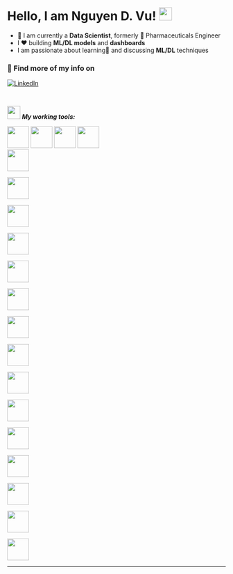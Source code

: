 # Hello, I am Nguyen D. Vu! <img src="https://raw.githubusercontent.com/MartinHeinz/MartinHeinz/master/wave.gif" width="30px">

- 💼 I am currently a **Data Scientist**, formerly 💊 Pharmaceuticals Engineer
- I ❤️ building **ML/DL models** and  **dashboards**
- I am passionate about learning🌱 and discussing **ML/DL** techniques

<h3 align="left">💬 Find more of my info on</h3>
<a 
href="https://www.linkedin.com/in/nguyendvu/" target="_blank"><img alt="LinkedIn" 
src="https://img.shields.io/badge/linkedin-%2312100E.svg?&style=for-the-badge&logo=linkedin&logoColor=blue" /></a> 

<pre>
_______
</pre>


<img src="https://media.giphy.com/media/iY8CRBdQXODJSCERIr/giphy.gif" width="30px">&nbsp;***My working tools:***
<p align="left">
  
  <code><img height="50" src="https://www.vectorlogo.zone/logos/python/python-horizontal.svg"></code>
  <code><img height="50" src="https://www.vectorlogo.zone/logos/r-project/r-project-icon.svg"></code>
  <code><img height="50" src="https://www.vectorlogo.zone/logos/docker/docker-official.svg"></code>
  <code><img height="50" src="https://streamlit.io/images/brand/streamlit-logo-primary-colormark-darktext.svg"></code>
  <code> <img height="50" src="https://www.vectorlogo.zone/logos/apache_spark/apache_spark-ar21.svg"> </code>
  <code> <img height="50" src="https://www.vectorlogo.zone/logos/java/java-ar21.svg"> </code>
  <code> <img height="50" src="https://www.vectorlogo.zone/logos/jupyter/jupyter-ar21.svg"> </code>
  <code> <img height="50" src="https://www.vectorlogo.zone/logos/visualstudio_code/visualstudio_code-ar21.svg"> </code>
  <code> <img height="50" src="https://www.vectorlogo.zone/logos/mysql/mysql-ar21.svg"> </code>
  <code> <img height="50" src="https://www.vectorlogo.zone/logos/postgresql/postgresql-ar21.svg"> </code>
  <code> <img height="50" src="https://www.vectorlogo.zone/logos/plot_ly/plot_ly-ar21.svg"> </code>
  <code> <img height="50" src="https://upload.wikimedia.org/wikipedia/commons/thumb/e/ed/Pandas_logo.svg/768px-Pandas_logo.svg.png"> </code>
  <code> <img height="50" src="https://www.vectorlogo.zone/logos/numpy/numpy-ar21.svg"> </code>
  <code> <img height="50" src="https://raw.githubusercontent.com/valohai/ml-logos/master/scipy.svg"> </code>
  <code> <img height="50" src="https://www.vectorlogo.zone/logos/amazon_aws/amazon_aws-ar21.svg"> </code>
  <code> <img height="50" src="https://seeklogo.com/images/S/scikit-learn-logo-8766D07E2E-seeklogo.com.png"> </code>
  <code> <img height="50" src="https://www.vectorlogo.zone/logos/tensorflow/tensorflow-ar21.svg"> </code>
  <code> <img height="50" src="https://networkx.org/_static/networkx_logo.svg"> </code>
  <code> <img height="50" src="https://www.vectorlogo.zone/logos/neo4j/neo4j-ar21.svg"> </code>
  <hr>
  <p align="center">
